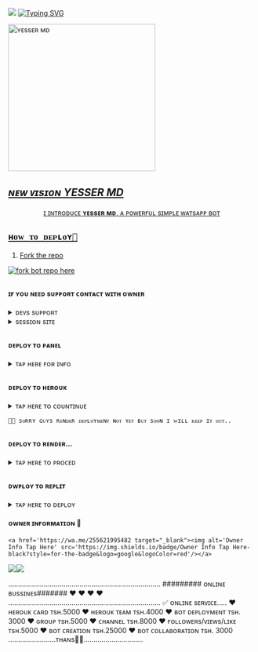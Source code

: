 <a><img src='https://i.imgur.com/LyHic3i.gif'/></a>
<a href="https://git.io/typing-svg"><img src="https://readme-typing-svg.demolab.com?font=red+Ops+One&size=50&pause=1000&color=1BAFBAFF&center=true&width=910&height=100&lines=YESSER+MD+;A+WHATSAPP+BOT;CREATED+BY+YESSER+TECH" alt="Typing SVG" /></a>

 
 
 
 
 
 
 
 
 
 
 
 <a href="https://whatsapp.com/channel/0029VafCB3o1HspqKxulv82s">
 <img alt="ʏᴇssᴇʀ ᴍᴅ" height="300" src="https://files.catbox.moe/r3x8bb.jpg">

  ## ***ɴᴇᴡ ᴠɪsɪᴏɴ YESSER MD***

  </h1> 
<p align="center">ɪ ɪɴᴛʀᴏᴅᴜᴄᴇ <b>ʏᴇssᴇʀ ᴍᴅ</b>, ᴀ ᴘᴏᴡᴇʀғᴜʟ sɪᴍᴘʟᴇ ᴡᴀᴛsᴀᴘᴘ ʙᴏᴛ </p>




## `ʜᴏᴡ ᴛᴏ ᴅᴇᴘʟᴏʏ🤠`


1. Fork the repo

<a href='https://github.com/Yassin994/YESSER-MD/fork' target="_black"><img alt='fork bot repo here' src='https://img.shields.io/badge/fork repo-black?style=for-the-badge&logo=github&logoColor=yellow'/></a>





##


#### ɪғ ʏᴏᴜ ɴᴇᴇᴅ sᴜᴘᴘᴏʀᴛ ᴄᴏɴᴛᴀᴄᴛ ᴡɪᴛʜ ᴏᴡɴᴇʀ




</details>

<details>
<summary>ᴅᴇᴠs sᴜᴘᴘᴏʀᴛ</summary>
  ᴊᴏɪɴ ɴᴏᴡ ✔️
<a href='https://whatsapp.com/channel/0029VafCB3o1HspqKxulv82s target="_blank"><img alt='WHATSAPP' src='https://img.shields.io/badge/WhatsApp Channel Support-black?style=for-the-badge&logo=whatsapp&logoColor=red'/></a>

<a href='https://chat.whatsapp.com/DFmm1OBboewBk9kEDBrfNvi' target="_blank"><img alt='WHATSAPP' src='https://img.shields.io/badge/Join WhatsApp Group-black?style=for-the-badge&logo=whatsapp&logoColor=yellow'/></a>

<a href='https://wa.me/255621995482' target="_blank"><img alt='WHATSAPP' src='https://img.shields.io/badge/Wa Me Here-black?style=for-the-badge&logo=whatsapp&logoColor=pink'/></a>

<a href='https://youtube.com/@yessertech?si=mkU9LFHXIGXy1Gbv' target="_blank"><img alt='YOUTUBE' src='https://img.shields.io/badge/Tutorial Here In Youtube-black?style=for-the-badge&logo=youtube&logoColor=pink'/></a>





##

#### ɢᴇᴛ sᴇssɪᴏɴ ɪᴅ ʜᴇʀᴇ



</details>

<details>
<summary> sᴇssɪᴏɴ sɪᴛᴇ </summary>
 
   ɢᴇᴛ ʏᴏᴜʀ sᴇssɪᴏɴ ɪᴅ ʜᴇʀᴇ ғᴏʀ ʙᴏᴏᴛᴏᴍ ʙᴏᴛ,👇
    <a href='https://yesser-scanner-8309ae116f64.herokuapp.com/' target="_blank"><img alt='Pair Code Your Here' src='https://img.shields.io/badge/Pair Your Code Here-black?style=for-the-badge&logo=git&logoColor=green'/></a>


  ɢᴇᴛ ʏᴏᴜʀ sᴇssɪᴏɴ ɪᴅ ʜᴇʀᴇ ғᴏʀ ɴᴏʀᴍᴀʟ👇
    <a href='https://yesser.onrender.com/' target="_blank"><img alt='Pair Code Your Here' src='https://img.shields.io/badge/Pair Your Code Here-black?style=for-the-badge&logo=git&logoColor=green'/></a>
</details>




##

####  ᴅᴇᴘʟᴏʏ ᴛᴏ ᴘᴀɴᴇʟ



</details>

<details>
<summary>ᴛᴀᴘ ʜᴇʀᴇ ғᴏʀ ɪɴғᴏ</summary>
1. If You don't have a account on panel Create a account.
    <a href='https://bot-hosting.net/?aff=1086839354611212288' target="_blank"><img alt='Create Your Account Now' src='https://img.shields.io/badge/Create Your Account Now-black?style=for-the-badge&logo=discord&logoColor=darkblue'/></a>


2. Now Deploy
   <a href='https://bot-hosting.net/?aff=1086839354611212288' target="_blank"><img alt='Tap Here For Deployment' src='https://img.shields.io/badge/Tap Deploy On Pannel Here-black?style=for-the-badge&logo=discord&logoColor=darkblue'/></a>
</details>


##

#### ᴅᴇᴘʟᴏʏ ᴛᴏ ʜᴇʀᴏᴜᴋ 



</details>

<details>
<summary>ᴛᴀᴘ ʜᴇʀᴇ ᴛᴏ ᴄᴏᴜɴᴛɪɴᴜᴇ</summary>
1. If You don't have a account in Heroku. Create a account.
    <a href='https://signup.heroku.com/' target="_blank"><img alt='Create Your Account Here' src='https://img.shields.io/badge/Create Your Account Here-black?style=for-the-badge&logo=heroku&logoColor=purple'/></a>


2. Now Deploy Botton Bot. 
   <a href='https://dashboard.heroku.com/new?template=https://github.com/Yassin994/YESSER-MD' target="_blank"><img alt='Tap Deploy On Heroku Here' src='https://img.shields.io/badge/Deploy To Heroku Here-black?style=for-the-badge&logo=heroku&logoColor=purple'/></a>

  3. Now Deploy Normal Bot.
     <a href='https://dashboard.heroku.com/new?template=https://github.com/Yassin994/YESSER-1' target="_blank"><img alt='Tap Deploy On Heroku Here' src='https://img.shields.io/badge/Deploy To Heroku Here-black?style=for-the-badge&logo=heroku&logoColor=purple'/></a>
</details>





    🙏🤠 sᴏʀʀʏ ɢᴜʏs ʀᴇɴᴅᴇʀ ᴅᴇᴘʟᴏʏᴍᴇɴᴛ ɴᴏᴛ ʏᴇᴛ ʙᴜᴛ sᴏᴏɴ ɪ ᴡɪʟʟ ᴋᴇᴇᴘ ɪᴛ ᴏᴜᴛ..






##

#### ᴅᴇᴘʟᴏʏ ᴛᴏ ʀᴇɴᴅᴇʀ...




</details>

<details>
<summary>ᴛᴀᴘ ʜᴇʀᴇ ᴛᴏ ᴘʀᴏᴄᴇᴅ</summary>

1. If You don't have a account in Render. Create a account.
   <a href='https://dashboard.render.com/register' target="_blank"><img alt='Create Your Account Now' src='https://img.shields.io/badge/Create Your Account Now-black?style=for-the-badge&logo=render&logoColor=blue'/></a>

2. Now Deploy
    <a href='https://dashboard.render.com' target="_blank"><img alt='Deploy On Render Here' src='https://img.shields.io/badge/Deploy On Render Here-black?style=for-the-badge&logo=render&logoColor=blue'/></a>
</details>


##


#### ᴅᴡᴘʟᴏʏ ᴛᴏ ʀᴇᴘʟɪᴛ


</details>

<details>
<summary>ᴛᴀᴘ ʜᴇʀᴇ ᴛᴏ ᴅᴇᴘʟᴏʏ</summary>

1. If You Don't Have Account In Replit Create Now.
   <a href='https://replit.com' target="_blank"><img alt='replit' src='https://img.shields.io/badge/Create Your Account Here-black?style=for-the-badge&logo=replit&logoColor=orange'/></a>
   
  
3. Now Deploy Button Bot. 
  <a href='https://replit.com/github/Yassin994/YESSER-MD' target="_blank"><img alt='replit' src='https://img.shields.io/badge/DEPLOY ON REPLIT-black?style=for-the-badge&logo=replit&logoColor=orange'/></a>

  3. Now Deploy Normal Bot.
     <a href='https://replit.com/github/Yassin994/YESSER-1' target="_blank"><img alt='replit' src='https://img.shields.io/badge/DEPLOY ON REPLIT-black?style=for-the-badge&logo=replit&logoColor=orange'/></a>

### ʜᴏᴡ ᴛᴏ ᴅᴇᴘʟᴏʏ ᴏɴ ʀᴇᴘʟɪᴛ

      1.Open account on replit 
      2.Open bot repo then fork. 
      3.Tap deploy button to "deploy on replit". 
      4.Tap import from github 
      5.After importing tap 👈 button down 👇 of replit dashboard. 
      6.Choose config.cjs file then put your session 🆔 and others you need. 
      7.Tap button written run to run your bot then go test it's work. 
      ᴋᴇᴇᴘ ᴜsɪɴɢ YESSER MD
  </details>


#### ᴏᴡɴᴇʀ ɪɴғᴏʀᴍᴀᴛɪᴏɴ 🤠


    <a href='https://wa.me/255621995482 target="_blank"><img alt='Owner Info Tap Here' src='https://img.shields.io/badge/Owner Info Tap Here-black?style=for-the-badge&logo=google&logoColor=red'/></a>
</details>
   

<a><img src='https://i.imgur.com/LyHic3i.gif'/></a><a><img src='https://i.imgur.com/LyHic3i.gif'/></a>

.............................................................................
######### ᴏɴʟɪɴᴇ ʙᴜssɪɴᴇs#######
      ❤️     ❤️      ❤️      ❤️
.............................................................................
✅ ᴏɴʟɪɴᴇ sᴇʀᴠɪᴄᴇ.....
❤️ ʜᴇʀᴏᴜᴋ ᴄᴀʀᴅ ᴛsʜ.5000
❤️ ʜᴇʀᴏᴜᴋ ᴛᴇᴀᴍ  ᴛsʜ.4000
❤️ ʙᴏᴛ ᴅᴇᴘʟᴏʏᴍᴇɴᴛ ᴛsʜ. 3000
❤️ ɢʀᴏᴜᴘ       ᴛsʜ.5000
❤️ ᴄʜᴀɴɴᴇʟ      ᴛsʜ.8000
❤️ ғᴏʟʟᴏᴡᴇʀs/ᴠɪᴇᴡs/ʟɪᴋᴇ  ᴛsʜ.5000
❤️ ʙᴏᴛ ᴄʀᴇᴀᴛɪᴏɴ   ᴛsʜ.25000
❤️ ʙᴏᴛ ᴄᴏʟʟᴀʙᴏʀᴀᴛɪᴏɴ   ᴛsʜ. 3000
........................ᴛʜᴀɴs🤠🙏..............................

